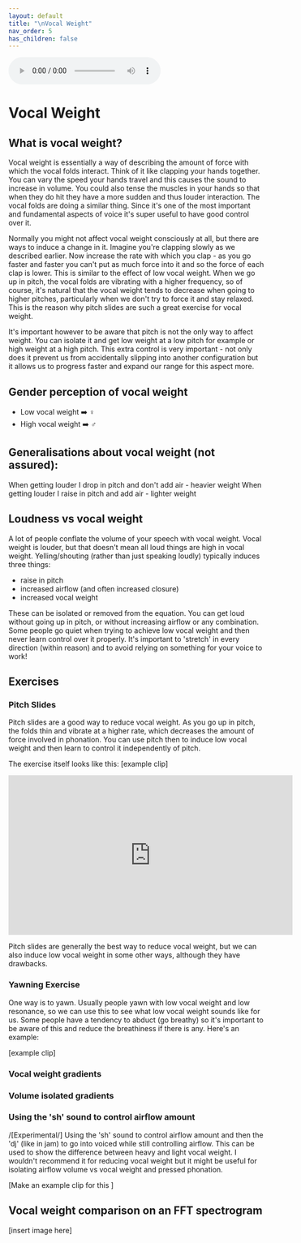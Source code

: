 ```yaml
---
layout: default
title: "\nVocal Weight"
nav_order: 5
has_children: false
---
```

<audio controls width="500">
  <source src="/audio/2022 03 05 different voices.mp3" type="audio/mpeg">
Your browser does not support the audio element.
</audio>


# Vocal Weight

## What is vocal weight?
Vocal weight is essentially a way of describing the amount of force with which the vocal folds interact. Think of it like clapping your hands together. You can vary the speed your hands travel and this causes the sound to increase in volume. You could also tense the muscles in your hands so that when they do hit they have a more sudden and thus louder interaction. The vocal folds are doing a similar thing. Since it's one of the most important and fundamental aspects of voice it's super useful to have good control over it.

Normally you might not affect vocal weight consciously at all, but there are ways to induce a change in it. Imagine you're clapping slowly as we described earlier. Now increase the rate with which you clap - as you go faster and faster you can't put as much force into it and so the force of each clap is lower. This is similar to the effect of low vocal weight. When we go up in pitch, the vocal folds are vibrating with a higher frequency, so of course, it's natural that the vocal weight tends to decrease when going to higher pitches, particularly when we don't try to force it and stay relaxed. This is the reason why pitch slides are such a great exercise for vocal weight.

It's important however to be aware that pitch is not the only way to affect weight. You can isolate it and get low weight at a low pitch for example or high weight at a high pitch. This extra control is very important - not only does it prevent us from accidentally slipping into another configuration but it allows us to progress faster and expand our range for this aspect more.

## Gender perception of vocal weight

* Low vocal weight ➡️ ♀️
* High vocal weight ➡️ ♂️

## Generalisations about vocal weight (not assured):
When getting louder I drop in pitch and don't add air - heavier weight
When getting louder I raise in pitch and add air - lighter weight

## Loudness vs vocal weight
A lot of people conflate the volume of your speech with vocal weight. Vocal weight is louder, but that doesn't mean all loud things are high in vocal weight. Yelling/shouting (rather than just speaking loudly) typically induces three things:

* raise in pitch
* increased airflow (and often increased closure)
* increased vocal weight

These can be isolated or removed from the equation. You can get loud without going up in pitch, or without increasing airflow or any combination. Some people go quiet when trying to achieve low vocal weight and then never learn control over it properly. It's important to 'stretch' in every direction (within reason) and to avoid relying on something for your voice to work!


## Exercises
### Pitch Slides
Pitch slides are a good way to reduce vocal weight. As you go up in pitch, the folds thin and vibrate at a higher rate, which decreases the amount of force involved in phonation. You can use pitch then to induce low vocal weight and then learn to control it independently of pitch.

The exercise itself looks like this:
\[example clip\]

<p align="left">
  <iframe width="560" height="315" src="https://www.youtube.com/embed/s1PyFzG86Eo" title="YouTube video player" frameborder="0" allow="accelerometer; autoplay; clipboard-write; encrypted-media; gyroscope; picture-in-picture" allowfullscreen></iframe>
</p>


Pitch slides are generally the best way to reduce vocal weight, but we can also induce low vocal weight in some other ways, although they have drawbacks.

### Yawning Exercise
One way is to yawn. Usually people yawn with low vocal weight and low resonance, so we can use this to see what low vocal weight sounds like for us. Some people have a tendency to abduct (go breathy) so it's important to be aware of this and reduce the breathiness if there is any. Here's an example:

\[example clip\]

### Vocal weight gradients

### Volume isolated gradients

### Using the 'sh' sound to control airflow amount

/[Experimental/] Using the 'sh' sound to control airflow amount and then the 'dj' (like in jam) to go into voiced while still controlling airflow. This can be used to show the difference between heavy and light vocal weight. I wouldn't recommend it for reducing vocal weight but it might be useful for isolating airflow volume vs vocal weight and pressed phonation.

\[Make an example clip for this \]

## Vocal weight comparison on an FFT spectrogram

\[insert image here\]
